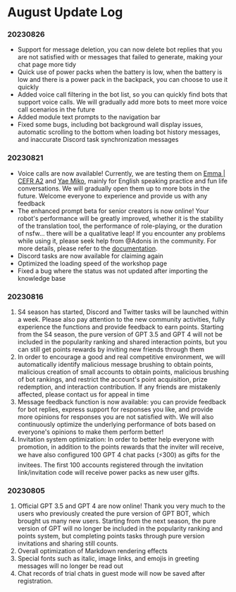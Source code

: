 # August Update Log

### 20230826

* Support for message deletion, you can now delete bot replies that you are not satisfied with or messages that failed to generate, making your chat page more tidy
* Quick use of power packs when the battery is low, when the battery is low and there is a power pack in the backpack, you can choose to use it quickly
* Added voice call filtering in the bot list, so you can quickly find bots that support voice calls. We will gradually add more bots to meet more voice call scenarios in the future
* Added module text prompts to the navigation bar
* Fixed some bugs, including bot background wall display issues, automatic scrolling to the bottom when loading bot history messages, and inaccurate Discord task synchronization messages

### 20230821

* Voice calls are now available! Currently, we are testing them on [Emma | CEFR A2](https://app.myshell.ai/chat?shareCode=359812d2bfed4848844cdec930ee9557\&bot=1) and [Yae Miko](https://app.myshell.ai/chat?shareCode=988cfd4d5f4a47ccb9203aa4e3e4de85\&bot=1), mainly for English speaking practice and fun life conversations. We will gradually open them up to more bots in the future. Welcome everyone to experience and provide us with any feedback
* The enhanced prompt beta for senior creators is now online! Your robot's performance will be greatly improved, whether it is the stability of the translation tool, the performance of role-playing, or the duration of nsfw... there will be a qualitative leap! If you encounter any problems while using it, please seek help from @Adonis in the community. For more details, please refer to the [documentation](https://docs.myshell.ai/v/zhong-wen/product-manual/robot-creative-workshop/qiang-hua-promptbeta).
* Discord tasks are now available for claiming again
* Optimized the loading speed of the workshop page
* Fixed a bug where the status was not updated after importing the knowledge base

### 20230816

1. S4 season has started, Discord and Twitter tasks will be launched within a week. Please also pay attention to the new community activities, fully experience the functions and provide feedback to earn points. Starting from the S4 season, the pure version of GPT 3.5 and GPT 4 will not be included in the popularity ranking and shared interaction points, but you can still get points rewards by inviting new friends through them
2. In order to encourage a good and real competitive environment, we will automatically identify malicious message brushing to obtain points, malicious creation of small accounts to obtain points, malicious brushing of bot rankings, and restrict the account's point acquisition, prize redemption, and interaction contribution. If any friends are mistakenly affected, please contact us for appeal in time
3. Message feedback function is now available: you can provide feedback for bot replies, express support for responses you like, and provide more opinions for responses you are not satisfied with. We will also continuously optimize the underlying performance of bots based on everyone's opinions to make them perform better!
4. Invitation system optimization: In order to better help everyone with promotion, in addition to the points rewards that the inviter will receive, we have also configured 100 GPT 4 chat packs (️⚡️300) as gifts for the invitees. The first 100 accounts registered through the invitation link/invitation code will receive power packs as new user gifts.

### 20230805

1. Official GPT 3.5 and GPT 4 are now online! Thank you very much to the users who previously created the pure version of GPT BOT, which brought us many new users. Starting from the next season, the pure version of GPT will no longer be included in the popularity ranking and points system, but completing points tasks through pure version invitations and sharing still counts.
2. Overall optimization of Markdown rendering effects
3. Special fonts such as italic, image links, and emojis in greeting messages will no longer be read out
4. Chat records of trial chats in guest mode will now be saved after registration.